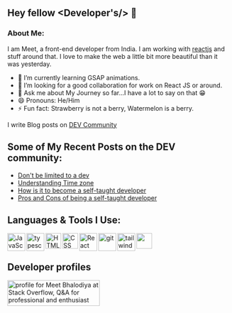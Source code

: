## Hey fellow <Developer's/> 👋

### About Me:

I am Meet, a front-end developer from India.
I am working with [reactjs](https://react.dev/) and stuff around that. I love to make the web a little bit more beautiful than it was yesterday.

- 🌱 I’m currently learning GSAP animations.
- 🤔 I’m looking for a good collaboration for work on React JS or around.
- 💬 Ask me about My Journey so far...I have a lot to say on that 😁
- 😄 Pronouns: He/Him
- ⚡ Fun fact: Strawberry is not a berry, Watermelon is a berry.

I write Blog posts on [DEV Community](https://dev.to/meetbhalodiya)

## Some of My Recent Posts on the DEV community:

- [Don't be limited to a dev](https://dev.to/meetbhalodiya/how-not-to-stay-an-only-developer-person-4h8l)
- [Understanding Time zone](https://dev.to/meetbhalodiya/understanding-time-zones-4dpc)
- [How is it to become a self-taught developer](https://dev.to/meetbhalodiya/how-is-it-to-become-a-self-taught-developer-of6)
- [Pros and Cons of being a self-taught developer](https://dev.to/meetbhalodiya/is-it-good-to-be-a-self-taught-developer--5dpe)

## Languages & Tools I Use:

<a
				href='https://developer.mozilla.org/en-US/docs/Web/JavaScript'
				target='_blank'
			>
				<img
					align='left'
					alt='JavaScript'
					height='40px'
					src='https://user-images.githubusercontent.com/82386196/182672977-31a2eb3e-6a41-4abc-97f7-b9a9b9b6012b.svg'
				/>
			</a>
			<a href='https://www.typescriptlang.org/' target='_blank'>
				<img
					align='left'
					alt='typescript'
					height='40px'
					src='https://user-images.githubusercontent.com/82386196/190183530-47f75701-5df3-4f04-9e6a-8ee58f974f19.png'
				/>
			</a>
			<a
				href='https://developer.mozilla.org/en-US/docs/Glossary/HTML5'
				target='_blank'
			>
				<img
					align='left'
					alt='HTML'
					height='35px'
					src='https://user-images.githubusercontent.com/82386196/182662461-f70aa8d5-9c74-4ed7-ae5d-5b60bf08c076.png'
				/>
			</a>
			<a
				href='https://developer.mozilla.org/en-US/docs/Web/CSS'
				target='_blank'
			>
				<img
					align='left'
					alt='CSS'
					height='35px'
					src='https://user-images.githubusercontent.com/82386196/182673305-b358a57a-c76d-4323-a148-7a68e09f4ab4.png'
				/>
			</a>
			<a href='https://reactjs.org/' target='_blank'>
				<img
					align='left'
					alt='React'
					height='40px'
					src='https://user-images.githubusercontent.com/82386196/182673553-fdc9a035-43b0-4dc8-bfe9-4452b1583e7d.svg'
				/>
			</a>
			<a href='https://git-scm.com/' target='_blank'>
				<img
					align='left'
					alt='git'
					height='40px'
					src='https://user-images.githubusercontent.com/82386196/182673620-a4b6216e-ecc9-47fe-892b-c0d1883f69cd.svg'
				/>
			</a>
			<a href='https://tailwindcss.com/' target='_blank'>
				<img
					align='left'
					alt='tailwind'
					height='40px'
					src='https://user-images.githubusercontent.com/82386196/190179133-34d325a9-92a4-437a-89f3-25eb01039865.png'
				/>
			</a>
			<a href='https://mui.com/' target='_blank'>
				<img
					align='left'
					alt=''
					height='35px'
					src='https://user-images.githubusercontent.com/82386196/190182938-3680085a-8888-46a0-9296-115bc5fb22e9.png'
				/>
			</a>
			<br/>
			<br/>
 ## Developer profiles
<a href="https://stackoverflow.com/users/15759228/meet-bhalodiya">
	<img src="https://stackoverflow.com/users/flair/15759228.png?theme=dark" width="208" height="58" alt="profile for Meet Bhalodiya at Stack Overflow, Q&amp;A for professional and enthusiast programmers" title="profile for Meet Bhalodiya at Stack Overflow, Q&amp;A for professional and enthusiast programmers">
</a>

